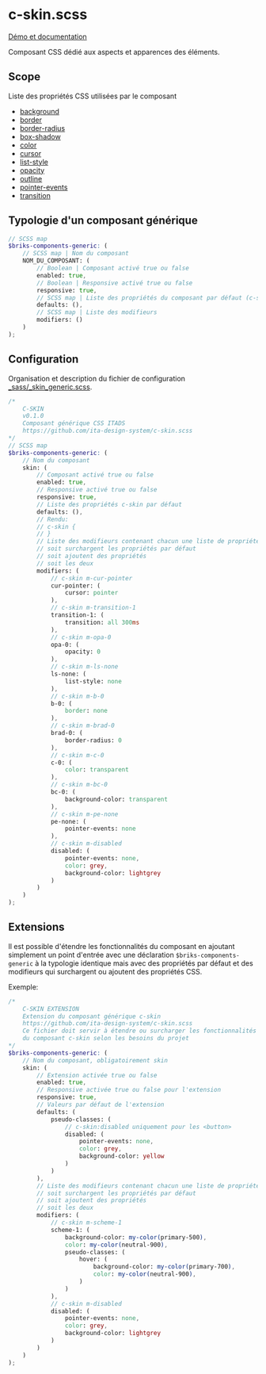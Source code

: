 # c-skin.scss

[Démo et documentation](https://ita-design-system.github.io/c-skin.scss/)

Composant CSS dédié aux aspects et apparences des éléments. 

## Scope

Liste des propriétés CSS utilisées par le composant

* [background](https://developer.mozilla.org/fr/docs/Web/CSS/background)
* [border](https://developer.mozilla.org/fr/docs/Web/CSS/border)
* [border-radius](https://developer.mozilla.org/fr/docs/Web/CSS/border-radius)
* [box-shadow](https://developer.mozilla.org/fr/docs/Web/CSS/box-shadow)
* [color](https://developer.mozilla.org/fr/docs/Web/CSS/color)
* [cursor](https://developer.mozilla.org/fr/docs/Web/CSS/cursor)
* [list-style](https://developer.mozilla.org/fr/docs/Web/CSS/list-style)
* [opacity](https://developer.mozilla.org/fr/docs/Web/CSS/opacity)
* [outline](https://developer.mozilla.org/fr/docs/Web/CSS/outline)
* [pointer-events](https://developer.mozilla.org/fr/docs/Web/CSS/pointer-events)
* [transition](https://developer.mozilla.org/fr/docs/Web/CSS/transition)

## Typologie d'un composant générique

```scss
// SCSS map
$briks-components-generic: ( 
    // SCSS map | Nom du composant
    NOM_DU_COMPOSANT: ( 
        // Boolean | Composant activé true ou false
        enabled: true, 
        // Boolean | Responsive activé true ou false
        responsive: true, 
        // SCSS map | Liste des propriétés du composant par défaut (c-skin seul)
        defaults: (), 
        // SCSS map | Liste des modifieurs
        modifiers: () 
    )
);
```

## Configuration

Organisation et description du fichier de configuration [_sass/_skin_generic.scss](_sass/_skin_generic.scss).

```scss
/*
    C-SKIN
    v0.1.0
    Composant générique CSS ITADS
    https://github.com/ita-design-system/c-skin.scss
*/
// SCSS map
$briks-components-generic: ( 
    // Nom du composant
    skin: ( 
        // Composant activé true ou false
        enabled: true, 
        // Responsive activé true ou false
        responsive: true, 
        // Liste des propriétés c-skin par défaut
        defaults: (),
        // Rendu: 
        // c-skin {
        // }
        // Liste des modifieurs contenant chacun une liste de propriétés qui 
        // soit surchargent les propriétés par défaut
        // soit ajoutent des propriétés
        // soit les deux
        modifiers: ( 
            // c-skin m-cur-pointer
            cur-pointer: (
                cursor: pointer
            ),
            // c-skin m-transition-1
            transition-1: (
                transition: all 300ms
            ),
            // c-skin m-opa-0
            opa-0: (
                opacity: 0
            ),
            // c-skin m-ls-none
            ls-none: (
                list-style: none
            ),
            // c-skin m-b-0
            b-0: (
                border: none
            ),
            // c-skin m-brad-0
            brad-0: (
                border-radius: 0
            ),
            // c-skin m-c-0
            c-0: (
                color: transparent
            ),
            // c-skin m-bc-0
            bc-0: (
                background-color: transparent
            ),
            // c-skin m-pe-none
            pe-none: (
                pointer-events: none
            ),
            // c-skin m-disabled
            disabled: (
                pointer-events: none,
                color: grey,
                background-color: lightgrey
            )
        )
    )
);
``` 

## Extensions

Il est possible d'étendre les fonctionnalités du composant en ajoutant simplement un point d'entrée avec une déclaration `$briks-components-generic` à la typologie identique mais avec des propriétés par défaut et des modifieurs qui surchargent ou ajoutent des propriétés CSS.

Exemple:

```scss
/*
    C-SKIN EXTENSION
    Extension du composant générique c-skin
    https://github.com/ita-design-system/c-skin.scss
    Ce fichier doit servir à étendre ou surcharger les fonctionnalités
    du composant c-skin selon les besoins du projet
*/
$briks-components-generic: (
    // Nom du composant, obligatoirement skin
    skin: ( 
        // Extension activée true ou false
        enabled: true, 
        // Responsive activée true ou false pour l'extension
        responsive: true, 
        // Valeurs par défaut de l'extension
        defaults: (
            pseudo-classes: (
                // c-skin:disabled uniquement pour les <button>
                disabled: (
                    pointer-events: none,
                    color: grey,
                    background-color: yellow
                )
            )
        ),
        // Liste des modifieurs contenant chacun une liste de propriétés qui 
        // soit surchargent les propriétés par défaut
        // soit ajoutent des propriétés
        // soit les deux
        modifiers: ( 
            // c-skin m-scheme-1
            scheme-1: (
                background-color: my-color(primary-500),
                color: my-color(neutral-900),
                pseudo-classes: (
                    hover: (
                        background-color: my-color(primary-700),
                        color: my-color(neutral-900),
                    )
                )
            ),
            // c-skin m-disabled
            disabled: (
                pointer-events: none,
                color: grey,
                background-color: lightgrey
            )
        )
    )
);
```
